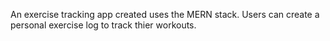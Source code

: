 An exercise tracking app created uses the MERN stack.
Users can create a personal exercise log to track thier workouts. 
